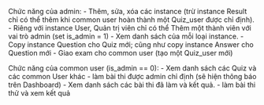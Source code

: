 Chức năng của admin:
	- Thêm, sửa, xóa các instance 
	(trừ instance Result chỉ có thể thêm khi 
	common user hoàn thành một Quiz_user được chỉ định).
	- Riêng với instance User, Quản trị viên chỉ có thể
	Thêm một thành viên với vai trò admin (set is_admin = 1)
	- Xem danh sách của mỗi loại instance.
	- Copy instance Question cho Quiz mới; 
	cũng như copy instance Answer cho Question mới
	- Giao exam cho common user (tạo một Quiz_user mới)


Chức năng của common user (is_admin == 0):
	- Xem danh sách các Quiz và các common User khác
	- làm bài thi được admin chỉ định (sẽ hiện thông báo trên 
	Dashboard)
	- Xem danh sách các bài thi đã làm và kết quả.
	- làm bài thi thử và xem kết quả